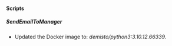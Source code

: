 
#### Scripts
##### SendEmailToManager
- Updated the Docker image to: *demisto/python3:3.10.12.66339*.